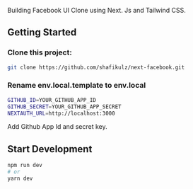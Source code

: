 Building Facebook UI Clone using Next. Js and Tailwind CSS.

## Getting Started

### Clone this project:

```bash
git clone https://github.com/shafikulz/next-facebook.git
```

### Rename env.local.template to env.local

```bash
GITHUB_ID=YOUR_GITHUB_APP_ID
GITHUB_SECRET=YOUR_GITHUB_APP_SECRET
NEXTAUTH_URL=http://localhost:3000
```

Add Github App Id and secret key.

## Start Development

```bash
npm run dev
# or
yarn dev
```
